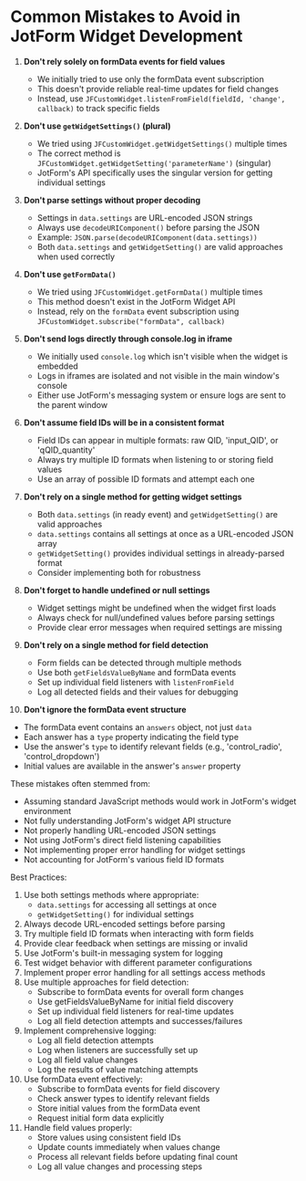 # Common Mistakes to Avoid in JotForm Widget Development

1. **Don't rely solely on formData events for field values**
   - We initially tried to use only the formData event subscription
   - This doesn't provide reliable real-time updates for field changes
   - Instead, use `JFCustomWidget.listenFromField(fieldId, 'change', callback)` to track specific fields

2. **Don't use `getWidgetSettings()` (plural)**
   - We tried using `JFCustomWidget.getWidgetSettings()` multiple times
   - The correct method is `JFCustomWidget.getWidgetSetting('parameterName')` (singular)
   - JotForm's API specifically uses the singular version for getting individual settings

3. **Don't parse settings without proper decoding**
   - Settings in `data.settings` are URL-encoded JSON strings
   - Always use `decodeURIComponent()` before parsing the JSON
   - Example: `JSON.parse(decodeURIComponent(data.settings))`
   - Both `data.settings` and `getWidgetSetting()` are valid approaches when used correctly

4. **Don't use `getFormData()`**
   - We tried using `JFCustomWidget.getFormData()` multiple times
   - This method doesn't exist in the JotForm Widget API
   - Instead, rely on the `formData` event subscription using `JFCustomWidget.subscribe("formData", callback)`

5. **Don't send logs directly through console.log in iframe**
   - We initially used `console.log` which isn't visible when the widget is embedded
   - Logs in iframes are isolated and not visible in the main window's console
   - Either use JotForm's messaging system or ensure logs are sent to the parent window

6. **Don't assume field IDs will be in a consistent format**
   - Field IDs can appear in multiple formats: raw QID, 'input_QID', or 'qQID_quantity'
   - Always try multiple ID formats when listening to or storing field values
   - Use an array of possible ID formats and attempt each one

7. **Don't rely on a single method for getting widget settings**
   - Both `data.settings` (in ready event) and `getWidgetSetting()` are valid approaches
   - `data.settings` contains all settings at once as a URL-encoded JSON array
   - `getWidgetSetting()` provides individual settings in already-parsed format
   - Consider implementing both for robustness

8. **Don't forget to handle undefined or null settings**
   - Widget settings might be undefined when the widget first loads
   - Always check for null/undefined values before parsing settings
   - Provide clear error messages when required settings are missing

9. **Don't rely on a single method for field detection**
   - Form fields can be detected through multiple methods
   - Use both `getFieldsValueByName` and formData events
   - Set up individual field listeners with `listenFromField`
   - Log all detected fields and their values for debugging

10. **Don't ignore the formData event structure**
   - The formData event contains an `answers` object, not just `data`
   - Each answer has a `type` property indicating the field type
   - Use the answer's `type` to identify relevant fields (e.g., 'control_radio', 'control_dropdown')
   - Initial values are available in the answer's `answer` property

These mistakes often stemmed from:
- Assuming standard JavaScript methods would work in JotForm's widget environment
- Not fully understanding JotForm's widget API structure
- Not properly handling URL-encoded JSON settings
- Not using JotForm's direct field listening capabilities
- Not implementing proper error handling for widget settings
- Not accounting for JotForm's various field ID formats

Best Practices:
1. Use both settings methods where appropriate:
   - `data.settings` for accessing all settings at once
   - `getWidgetSetting()` for individual settings
2. Always decode URL-encoded settings before parsing
3. Try multiple field ID formats when interacting with form fields
4. Provide clear feedback when settings are missing or invalid
5. Use JotForm's built-in messaging system for logging
6. Test widget behavior with different parameter configurations
7. Implement proper error handling for all settings access methods
8. Use multiple approaches for field detection:
   - Subscribe to formData events for overall form changes
   - Use getFieldsValueByName for initial field discovery
   - Set up individual field listeners for real-time updates
   - Log all field detection attempts and successes/failures
9. Implement comprehensive logging:
   - Log all field detection attempts
   - Log when listeners are successfully set up
   - Log all field value changes
   - Log the results of value matching attempts
8. Use formData event effectively:
   - Subscribe to formData events for field discovery
   - Check answer types to identify relevant fields
   - Store initial values from the formData event
   - Request initial form data explicitly
9. Handle field values properly:
   - Store values using consistent field IDs
   - Update counts immediately when values change
   - Process all relevant fields before updating final count
   - Log all value changes and processing steps
